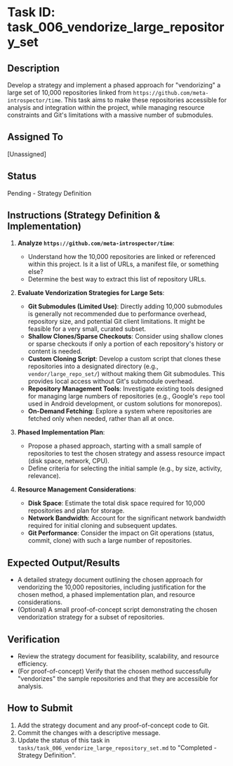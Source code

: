 # Task ID: task_006_vendorize_large_repository_set

## Description
Develop a strategy and implement a phased approach for "vendorizing" a large set of 10,000 repositories linked from `https://github.com/meta-introspector/time`. This task aims to make these repositories accessible for analysis and integration within the project, while managing resource constraints and Git's limitations with a massive number of submodules.

## Assigned To
[Unassigned]

## Status
Pending - Strategy Definition

## Instructions (Strategy Definition & Implementation)

1.  **Analyze `https://github.com/meta-introspector/time`**:
    *   Understand how the 10,000 repositories are linked or referenced within this project. Is it a list of URLs, a manifest file, or something else?
    *   Determine the best way to extract this list of repository URLs.

2.  **Evaluate Vendorization Strategies for Large Sets**:
    *   **Git Submodules (Limited Use)**: Directly adding 10,000 submodules is generally not recommended due to performance overhead, repository size, and potential Git client limitations. It might be feasible for a very small, curated subset.
    *   **Shallow Clones/Sparse Checkouts**: Consider using shallow clones or sparse checkouts if only a portion of each repository's history or content is needed.
    *   **Custom Cloning Script**: Develop a custom script that clones these repositories into a designated directory (e.g., `vendor/large_repo_set/`) without making them Git submodules. This provides local access without Git's submodule overhead.
    *   **Repository Management Tools**: Investigate existing tools designed for managing large numbers of repositories (e.g., Google's `repo` tool used in Android development, or custom solutions for monorepos).
    *   **On-Demand Fetching**: Explore a system where repositories are fetched only when needed, rather than all at once.

3.  **Phased Implementation Plan**:
    *   Propose a phased approach, starting with a small sample of repositories to test the chosen strategy and assess resource impact (disk space, network, CPU).
    *   Define criteria for selecting the initial sample (e.g., by size, activity, relevance).

4.  **Resource Management Considerations**:
    *   **Disk Space**: Estimate the total disk space required for 10,000 repositories and plan for storage.
    *   **Network Bandwidth**: Account for the significant network bandwidth required for initial cloning and subsequent updates.
    *   **Git Performance**: Consider the impact on Git operations (status, commit, clone) with such a large number of repositories.

## Expected Output/Results
*   A detailed strategy document outlining the chosen approach for vendorizing the 10,000 repositories, including justification for the chosen method, a phased implementation plan, and resource considerations.
*   (Optional) A small proof-of-concept script demonstrating the chosen vendorization strategy for a subset of repositories.

## Verification
*   Review the strategy document for feasibility, scalability, and resource efficiency.
*   (For proof-of-concept) Verify that the chosen method successfully "vendorizes" the sample repositories and that they are accessible for analysis.

## How to Submit
1.  Add the strategy document and any proof-of-concept code to Git.
2.  Commit the changes with a descriptive message.
3.  Update the status of this task in `tasks/task_006_vendorize_large_repository_set.md` to "Completed - Strategy Definition".
